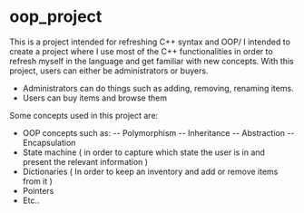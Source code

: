 # oop_project
This is a project intended for refreshing C++ syntax and OOP/
I intended to create a project where I use most of the C++ functionalities in order to refresh myself in the language and get familiar with new concepts.
With this project, users can either be administrators or buyers.
- Administrators can do things such as adding, removing, renaming items.
- Users can buy items and browse them


Some concepts used in this project are:
- OOP concepts such as:
-- Polymorphism
-- Inheritance
-- Abstraction
-- Encapsulation
- State machine ( in order to capture which state the user is in and present the relevant information )
- Dictionaries ( In order to keep an inventory and add or remove items from it )
- Pointers
- Etc..
